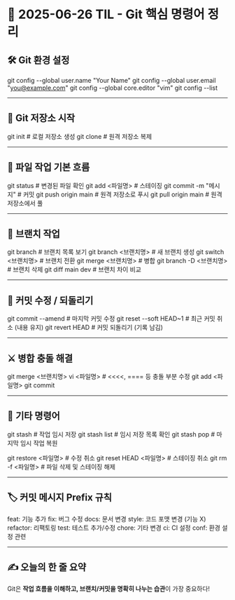 # 📅 2025-06-26 TIL - Git 핵심 명령어 정리

## 🛠 Git 환경 설정
git config --global user.name "Your Name"
git config --global user.email "you@example.com"
git config --global core.editor "vim"
git config --list

---

## 📁 Git 저장소 시작
git init                      # 로컬 저장소 생성
git clone <repo-url>         # 원격 저장소 복제

---

## 📄 파일 작업 기본 흐름
git status                   # 변경된 파일 확인
git add <파일명>             # 스테이징
git commit -m "메시지"       # 커밋
git push origin main         # 원격 저장소로 푸시
git pull origin main         # 원격 저장소에서 풀

---

## 🌿 브랜치 작업
git branch                   # 브랜치 목록 보기
git branch <브랜치명>        # 새 브랜치 생성
git switch <브랜치명>        # 브랜치 전환
git merge <브랜치명>         # 병합
git branch -D <브랜치명>     # 브랜치 삭제
git diff main dev            # 브랜치 차이 비교

---

## 🔁 커밋 수정 / 되돌리기
git commit --amend           # 마지막 커밋 수정
git reset --soft HEAD~1      # 최근 커밋 취소 (내용 유지)
git revert HEAD              # 커밋 되돌리기 (기록 남김)

---

## ⚔️ 병합 충돌 해결
git merge <브랜치명>
vi <파일명>                  # <<<<, ==== 등 충돌 부분 수정
git add <파일명>
git commit

---

## 🧼 기타 명령어
git stash                    # 작업 임시 저장
git stash list               # 임시 저장 목록 확인
git stash pop                # 마지막 임시 작업 복원

git restore <파일명>         # 수정 취소
git reset HEAD <파일명>      # 스테이징 취소
git rm -f <파일명>           # 파일 삭제 및 스테이징 해제

---

## 🏷 커밋 메시지 Prefix 규칙

feat:     기능 추가
fix:      버그 수정
docs:     문서 변경
style:    코드 포맷 변경 (기능 X)
refactor: 리팩토링
test:     테스트 추가/수정
chore:    기타 변경
ci:       CI 설정
conf:     환경 설정 관련

---

## ✍️ 오늘의 한 줄 요약
Git은 **작업 흐름을 이해하고, 브랜치/커밋을 명확히 나누는 습관**이 가장 중요하다!

